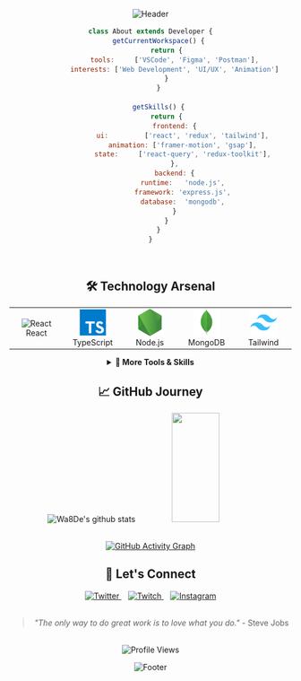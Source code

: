 <div align="center">

![Header](https://capsule-render.vercel.app/api?type=waving&color=6366f1&height=190&section=header&text=Ussamaaaa&fontSize=70&fontColor=fff&animation=fadeIn&fontAlignY=38&desc=Full%20Stack%20Developer%20&descAlignY=80&descAlign=50)

```javascript
class About extends Developer {
    getCurrentWorkspace() {
        return {
            tools:     ['VSCode', 'Figma', 'Postman'],
            interests: ['Web Development', 'UI/UX', 'Animation']
        }
    }

    getSkills() {
        return {
            frontend: {
                ui:         ['react', 'redux', 'tailwind'],
                animation: ['framer-motion', 'gsap'],
                state:     ['react-query', 'redux-toolkit'],
            },
            backend: {
                runtime:   'node.js',
                framework: 'express.js',
                database:  'mongodb',
            }
        }
    }
}
```

<br/>

## 🛠️ Technology Arsenal

<table>
<tr>
<td align="center" width="96">
  <img src="https://techstack-generator.vercel.app/react-icon.svg" width="48" height="48" alt="React" />
  <br>React
</td>
<td align="center" width="96">
  <img src="https://raw.githubusercontent.com/devicons/devicon/master/icons/typescript/typescript-original.svg" width="48" height="48" alt="TypeScript" />
  <br>TypeScript
</td>
<td align="center" width="96">
  <img src="https://raw.githubusercontent.com/devicons/devicon/master/icons/nodejs/nodejs-original.svg" width="48" height="48" alt="Node.js" />
  <br>Node.js
</td>
<td align="center" width="96">
  <img src="https://raw.githubusercontent.com/devicons/devicon/master/icons/mongodb/mongodb-original.svg" width="48" height="48" alt="MongoDB" />
  <br>MongoDB
</td>
<td align="center" width="96">
  <img src="https://raw.githubusercontent.com/devicons/devicon/master/icons/tailwindcss/tailwindcss-plain.svg" width="48" height="48" alt="Tailwind" />
  <br>Tailwind
</td>
</tr>
</table>

<details>
<summary><b>🔧 More Tools & Skills</b></summary>
<br>
<div>

![Express.js](https://img.shields.io/badge/express.js-%23404d59.svg?style=for-the-badge&logo=express&logoColor=%2361DAFB)
![React Query](https://img.shields.io/badge/-React%20Query-FF4154?style=for-the-badge&logo=react%20query&logoColor=white)
![Redux](https://img.shields.io/badge/redux-%23593d88.svg?style=for-the-badge&logo=redux&logoColor=white)
![Framer](https://img.shields.io/badge/Framer-black?style=for-the-badge&logo=framer&logoColor=white)
![GSAP](https://img.shields.io/badge/GSAP-88CE02?style=for-the-badge&logo=greensock&logoColor=black)

</div>
</details>

## 📈 GitHub Journey

<div align="center">
  <img width="49%" height="195px" src="https://github-readme-stats.vercel.app/api?username=Wa8De&show_icons=true&count_private=true&hide_border=true&title_color=6366f1&icon_color=6366f1&text_color=c9d1d9&bg_color=0d1117" alt="Wa8De's github stats" /> 
  <img width="41%" height="195px" src="https://github-readme-stats.vercel.app/api/top-langs/?username=Wa8De&layout=compact&hide_border=true&title_color=6366f1&text_color=c9d1d9&bg_color=0d1117" />
</div>

<br/>

[![GitHub Activity Graph](https://github-readme-activity-graph.vercel.app/graph?username=Wa8De&bg_color=0d1117&color=6366f1&line=6366f1&point=403d3d&area=true&hide_border=true)](https://github.com/ashutosh00710/github-readme-activity-graph)

## 🤝 Let's Connect

<div align="center">
  <a href="https://twitter.com/ussamae_">
    <img src="https://img.shields.io/twitter/follow/ussamae_?style=social" alt="Twitter" />
  </a>&nbsp;&nbsp;
  <a href="https://twitch.tv/Wa8De">
    <img src="https://img.shields.io/twitch/status/Wa8De?style=social" alt="Twitch" />
  </a>&nbsp;&nbsp;
  <a href="https://instagram.com/elmejduube">
    <img src="https://img.shields.io/badge/-@elmejduube-E4405F?style=flat&logo=Instagram&logoColor=white" alt="Instagram" />
  </a>
</div>

<br/>

> *"The only way to do great work is to love what you do."* - Steve Jobs

<br/>

<div align="center">
  <img src="https://komarev.com/ghpvc/?username=Wa8De&style=for-the-badge&color=6366f1" alt="Profile Views" />
</div>

![Footer](https://capsule-render.vercel.app/api?type=waving&color=6366f1&height=120&section=footer)

</div>
